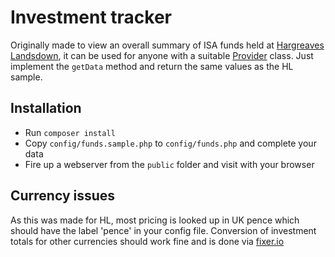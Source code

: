 # Investment tracker

Originally made to view an overall summary of ISA funds held at [Hargreaves Landsdown](https://hl.co.uk), it can be used for anyone with a suitable [Provider](https://github.com/dmlogic/investment-tracker/blob/master/app/Providers/Factory.php#L10) class. Just implement the `getData` method and return the same values as the HL sample.

## Installation

* Run `composer install`
* Copy `config/funds.sample.php` to `config/funds.php` and complete your data
* Fire up a webserver from the `public` folder and visit with your browser

## Currency issues

As this was made for HL, most pricing is looked up in UK pence which should have the label 'pence' in your config file. Conversion of investment totals for other currencies should work fine and is done via [fixer.io](http://fixer.io/)
